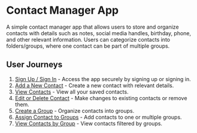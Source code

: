# Contact Manager App

A simple contact manager app that allows users to store and organize contacts with details such as notes, social media handles, birthday, phone, and other relevant information. Users can categorize contacts into folders/groups, where one contact can be part of multiple groups.

## User Journeys

1. [Sign Up / Sign In](docs/journeys/sign-up-sign-in.md) - Access the app securely by signing up or signing in.
2. [Add a New Contact](docs/journeys/add-new-contact.md) - Create a new contact with relevant details.
3. [View Contacts](docs/journeys/view-contacts.md) - View all your saved contacts.
4. [Edit or Delete Contact](docs/journeys/edit-delete-contact.md) - Make changes to existing contacts or remove them.
5. [Create a Group](docs/journeys/create-group.md) - Organize contacts into groups.
6. [Assign Contact to Groups](docs/journeys/assign-contact-to-groups.md) - Add contacts to one or multiple groups.
7. [View Contacts by Group](docs/journeys/view-contacts-by-group.md) - View contacts filtered by groups.
